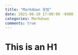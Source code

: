 ```yaml
---
title: "Markdown 문법"
date: 2021-06-10 17:00:00 -0400
categories: Markdown
comments: true
---
```



This is an H1
=============
